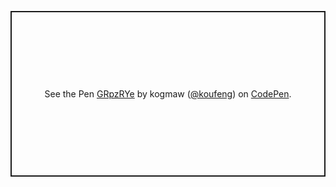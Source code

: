<p class="codepen" data-height="265" data-theme-id="light" data-default-tab="result" data-user="koufeng" data-slug-hash="GRpzRYe" style="height: 265px; box-sizing: border-box; display: flex; align-items: center; justify-content: center; border: 2px solid; margin: 1em 0; padding: 1em;" data-pen-title="GRpzRYe">
  <span>See the Pen <a href="https://codepen.io/koufeng/pen/GRpzRYe">
  GRpzRYe</a> by kogmaw (<a href="https://codepen.io/koufeng">@koufeng</a>)
  on <a href="https://codepen.io">CodePen</a>.</span>
</p>
<script async src="https://static.codepen.io/assets/embed/ei.js"></script>